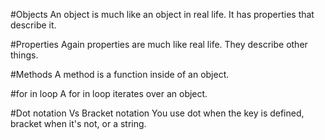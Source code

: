#Objects
An object is much like an object in real life. It has properties that describe it. 

#Properties
Again properties are much like real life. They describe other things. 

#Methods
A method is a function inside of an object. 

#for in loop
A for in loop iterates over an object. 

#Dot notation Vs Bracket notation
You use dot when the key is defined, bracket when it's not, or a string. 